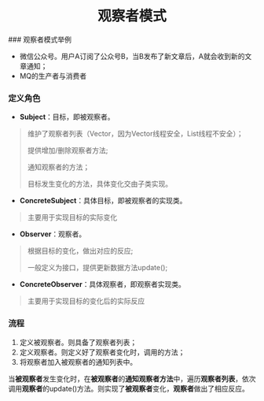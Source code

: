 <h1 align="center">观察者模式</h1>
### 观察者模式举例

* 微信公众号。用户A订阅了公众号B，当B发布了新文章后，A就会收到新的文章通知；
* MQ的生产者与消费者

### 定义角色

* **Subject**：目标，即被观察者。

> 维护了观察者列表（Vector，因为Vector线程安全，List线程不安全）；
>
> 提供增加/删除观察者方法;
>
> 通知观察者的方法；
>
> 目标发生变化的方法，具体变化交由子类实现。

* **ConcreteSubject**：具体目标，即被观察者的实现类。

> 主要用于实现目标的实际变化

* **Observer**：观察者。

> 根据目标的变化，做出对应的反应;
>
> 一般定义为接口，提供更新数据方法update();

* **ConcreteObserver**：具体观察者，即观察者实现类。

> 主要用于实现目标的变化后的实际反应

### 流程

1. 定义被观察者。则具备了观察者列表；
2. 定义观察者。则定义好了观察者变化时，调用的方法；
3. 将观察者加入被观察者的通知列表中。

当**被观察者**发生变化时，在**被观察者**的**通知观察者方法**中，遍历**观察者列表**，依次调用**观察者**的update()方法。则实现了**被观察者**变化，**观察者**做出了相应反应。



